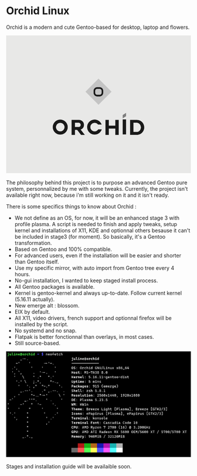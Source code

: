 # Orchid Linux 

Orchid is a modern and cute Gentoo-based for desktop, laptop and flowers.

![Orchid Logo](img/ORCHID_LOGO.png)

The philosophy behind this project is to purpose an advanced Gentoo pure system, personnalized by me with some tweaks.
Currently, the project isn't available right now, because i'm still working on it and it isn't ready.

There is some specifics things to know about Orchid :

- We not define as an OS, for now, it will be an enhanced stage 3 with profile plasma. 
  A script is needed to finish and apply tweaks, setup kernel and installations of X11, KDE and optionnal others besause it can't be included in stage3 (for moment).
  So basically, it's a Gentoo transformation.
- Based on Gentoo and 100% compatible.
- For advanced users, even if the installation will be easier and shorter than Gentoo itself.
- Use my specific mirror, with auto import from Gentoo tree every 4 hours.
- No-gui installation, I wanted to keep staged install process.
- All Gentoo packages is available.
- Kernel is gentoo-kernel and always up-to-date. Follow current kernel (5.16.11 actually).
- New emerge alt : blossom.
- EIX by default.
- All X11, video drivers, french support and optionnal firefox will be installed by the script.
- No systemd and no snap.
- Flatpak is better fonctionnal than overlays, in most cases.
- Still source-based.

![OrchidNeofetch](img/Screenshot_20220226_171132.png)


Stages and installation guide will be availaible soon.
